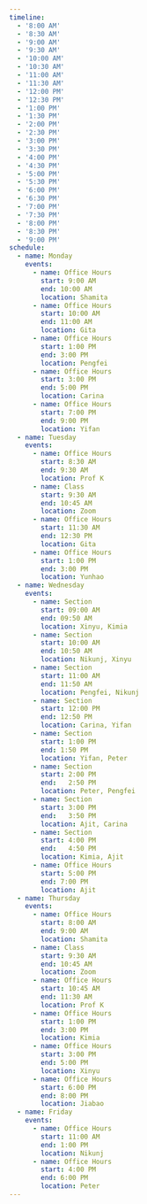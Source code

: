 ```yaml
---
timeline:
  - '8:00 AM'
  - '8:30 AM'
  - '9:00 AM'
  - '9:30 AM'
  - '10:00 AM'
  - '10:30 AM'
  - '11:00 AM'
  - '11:30 AM'
  - '12:00 PM'
  - '12:30 PM'
  - '1:00 PM'
  - '1:30 PM'
  - '2:00 PM'
  - '2:30 PM'
  - '3:00 PM'
  - '3:30 PM'
  - '4:00 PM'
  - '4:30 PM'
  - '5:00 PM'
  - '5:30 PM'
  - '6:00 PM'
  - '6:30 PM'
  - '7:00 PM'
  - '7:30 PM'
  - '8:00 PM'
  - '8:30 PM'
  - '9:00 PM'
schedule:
  - name: Monday
    events:
      - name: Office Hours
        start: 9:00 AM
        end: 10:00 AM
        location: Shamita
      - name: Office Hours
        start: 10:00 AM
        end: 11:00 AM
        location: Gita
      - name: Office Hours
        start: 1:00 PM
        end: 3:00 PM
        location: Pengfei
      - name: Office Hours
        start: 3:00 PM
        end: 5:00 PM
        location: Carina
      - name: Office Hours
        start: 7:00 PM
        end: 9:00 PM
        location: Yifan
  - name: Tuesday
    events:
      - name: Office Hours
        start: 8:30 AM
        end: 9:30 AM
        location: Prof K
      - name: Class
        start: 9:30 AM
        end: 10:45 AM
        location: Zoom
      - name: Office Hours
        start: 11:30 AM
        end: 12:30 PM
        location: Gita
      - name: Office Hours
        start: 1:00 PM
        end: 3:00 PM
        location: Yunhao
  - name: Wednesday
    events:
      - name: Section
        start: 09:00 AM
        end: 09:50 AM
        location: Xinyu, Kimia
      - name: Section
        start: 10:00 AM
        end: 10:50 AM
        location: Nikunj, Xinyu
      - name: Section
        start: 11:00 AM
        end: 11:50 AM
        location: Pengfei, Nikunj
      - name: Section
        start: 12:00 PM
        end: 12:50 PM
        location: Carina, Yifan
      - name: Section
        start: 1:00 PM
        end: 1:50 PM
        location: Yifan, Peter 
      - name: Section
        start: 2:00 PM
        end:   2:50 PM
        location: Peter, Pengfei 
      - name: Section
        start: 3:00 PM
        end:   3:50 PM
        location: Ajit, Carina 
      - name: Section
        start: 4:00 PM
        end:   4:50 PM
        location: Kimia, Ajit
      - name: Office Hours
        start: 5:00 PM
        end: 7:00 PM
        location: Ajit
  - name: Thursday
    events:
      - name: Office Hours
        start: 8:00 AM
        end: 9:00 AM
        location: Shamita
      - name: Class
        start: 9:30 AM
        end: 10:45 AM
        location: Zoom
      - name: Office Hours
        start: 10:45 AM
        end: 11:30 AM
        location: Prof K
      - name: Office Hours
        start: 1:00 PM
        end: 3:00 PM
        location: Kimia
      - name: Office Hours
        start: 3:00 PM
        end: 5:00 PM
        location: Xinyu
      - name: Office Hours
        start: 6:00 PM
        end: 8:00 PM
        location: Jiabao
  - name: Friday
    events:
      - name: Office Hours
        start: 11:00 AM
        end: 1:00 PM
        location: Nikunj
      - name: Office Hours
        start: 4:00 PM
        end: 6:00 PM
        location: Peter
---
```

